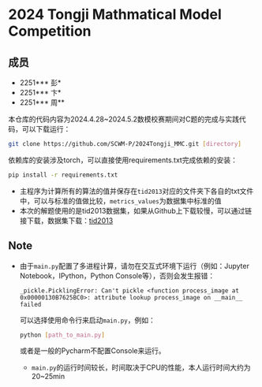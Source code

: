 # 2024 Tongji Mathmatical Model Competition

## 成员

- 2251*** 彭*
- 2251*** 卞*
- 2251*** 周**

本仓库的代码内容为2024.4.28~2024.5.2数模校赛期间对C题的完成与实践代码，可以下载运行：

```bash
git clone https://github.com/SCWM-P/2024Tongji_MMC.git [directory]
```

依赖库的安装涉及torch，可以直接使用requirements.txt完成依赖的安装：

```bash
pip install -r requirements.txt
```

- 主程序为计算所有的算法的值并保存在`tid2013`对应的文件夹下各自的txt文件中，可以与标准的值做比较，`metrics_values`为数据集中标准的值
- 本次的解题使用的是tid2013数据集，如果从Github上下载较慢，可以通过链接下载，数据集下载：[tid2013](https://www.ponomarenko.info/tid2013.htm)

## Note

- 由于`main.py`配置了多进程计算，请勿在交互式环境下运行（例如：Jupyter Notebook，IPython，Python Console等），否则会发生报错：
  
  ```
  _pickle.PicklingError: Can't pickle <function process_image at 0x00000130B7625BC0>: attribute lookup process_image on __main__ failed
  ```
  
  可以选择使用命令行来启动`main.py`，例如：
  
  ```bash
  python [path_to_main.py]
  ```
  
  或者是一般的Pycharm不配置Console来运行。
  
  - `main.py`的运行时间较长，时间取决于CPU的性能，本人运行时间大约为20~25min

